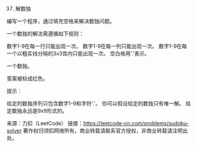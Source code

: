 37. 解数独

编写一个程序，通过填充空格来解决数独问题。

一个数独的解法需遵循如下规则：

数字1-9在每一行只能出现一次。
数字1-9在每一列只能出现一次。
数字1-9在每一个以粗实线分隔的3x3宫内只能出现一次。
空白格用'.'表示。

一个数独。

答案被标成红色。

提示：

给定的数独序列只包含数字1-9和字符'.'。
你可以假设给定的数独只有唯一解。
给定数独永远是9x9形式的。

来源：力扣（LeetCode）
链接：https://leetcode-cn.com/problems/sudoku-solver
著作权归领扣网络所有。商业转载请联系官方授权，非商业转载请注明出处。